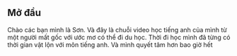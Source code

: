 ## Mở đầu 
Chào các bạn mình là Sơn. Và đây là chuỗi video học tiếng anh của mình từ một người mất gốc với ước mơ có thể đi du học. 
Thời đi học mình đã từng có thời gian vật lộn với môn tiếng anh. Và mình quyết tâm hơn bao giờ hết 
